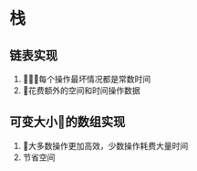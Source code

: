 # 栈

## 链表实现

1. 每个操作最坏情况都是常数时间
2. 花费额外的空间和时间操作数据

## 可变大小的数组实现

1. 大多数操作更加高效，少数操作耗费大量时间
2. 节省空间